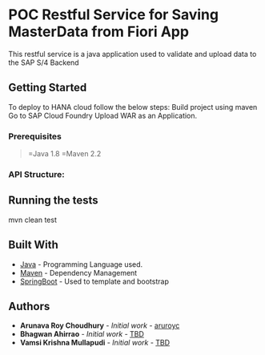 # POC Restful Service for Saving MasterData from Fiori App

This restful service is a java application used to validate and upload data to the SAP S/4 Backend

## Getting Started

To deploy to HANA cloud follow the below steps:
	Build project using maven
	Go to SAP Cloud Foundry
	Upload WAR as an Application.

### Prerequisites

>=Java 1.8
>=Maven 2.2



### API Structure:

<TBD>


## Running the tests

mvn clean test

## Built With

* [Java](https://www.java.com/en/) - Programming Language used.
* [Maven](https://maven.apache.org/) - Dependency Management
* [SpringBoot](https://spring.io/projects/spring-boot) - Used to template and bootstrap

## Authors

* **Arunava Roy Choudhury** - *Initial work* - [aruroyc](https://github.com/aruroyc)
* **Bhagwan Ahirrao** - *Initial work* - [TBD](https://github.com/TBD)
* **Vamsi Krishna Mullapudi** - *Initial work* - [TBD](https://github.com/TBD)